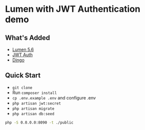 # Lumen with JWT Authentication demo


## What's Added
- [Lumen 5.6](https://github.com/laravel/lumen/tree/v5.6.0)
- [JWT Auth](https://github.com/tymondesigns/jwt-auth)
- [Dingo](https://github.com/dingo/api)

## Quick Start
- `git clone`
- Run `composer install`
- `cp .env.example .env` and configure .env
- `php artisan jwt:secret`
- `php artisan migrate`
- `php artisan db:seed`

```sh
php -S 0.0.0.0:8090 -t ./public
```
